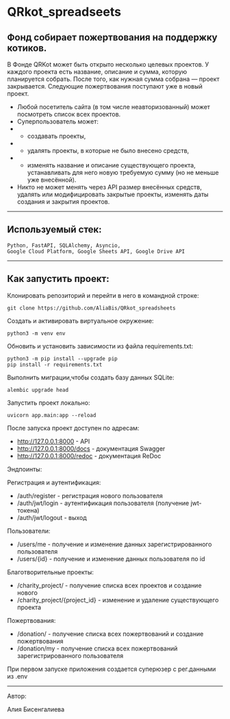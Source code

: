 # QRkot_spreadseets

## Фонд собирает пожертвования на поддержку котиков.

В Фонде QRKot может быть открыто несколько целевых проектов. У каждого проекта есть название, описание и сумма, которую планируется собрать. После того, как нужная сумма собрана — проект закрывается. Следующие пожертвования поступают уже в новый проект.

* Любой посетитель сайта (в том числе неавторизованный) может посмотреть список всех проектов.
* Суперпользователь может: 
 * * создавать проекты,
 * * удалять проекты, в которые не было внесено средств,
 * * изменять название и описание существующего проекта, устанавливать для него новую требуемую сумму (но не меньше уже внесённой).
* Никто не может менять через API размер внесённых средств, удалять или модифицировать закрытые проекты, изменять даты создания и закрытия проектов.
________________________
## Используемый стек:
```
Python, FastAPI, SQLAlchemy, Asyncio, 
Google Cloud Platform, Google Sheets API, Google Drive API
```
__________________________
## Как запустить проект:
 Клонировать репозиторий и перейти в него в командной строке:
```
git clone https://github.com/AliaBis/QRkot_spreadsheets
```
Cоздать и активировать виртуальное окружение:
```
python3 -m venv env
```
Обновить и установить зависимости из файла requirements.txt:
```
python3 -m pip install --upgrade pip
pip install -r requirements.txt
```
Выполнить миграции,чтобы создать базу данных SQLite:
```
alembic upgrade head
```
Запустить проект локально:
```
uvicorn app.main:app --reload
```

После запуска проект доступен по адресам:

* http://127.0.0.1:8000 - API
* http://127.0.0.1:8000/docs - документация Swagger
* http://127.0.0.1:8000/redoc - документация ReDoc

Эндпоинты:

Регистрация и аутентификация:
* /auth/register - регистрация нового пользователя
* /auth/jwt/login - аутентификация пользователя (получение jwt-токена)
* /auth/jwt/logout - выход

Пользователи:
* /users/me - получение и изменение данных зарегистрированного пользователя
* /users/{id} - получение и изменение данных пользователя по id

Благотворительные проекты:
* /charity_project/ - получение списка всех проектов и создание нового
* /charity_project/{project_id} - изменение и удаление существующего проекта

Пожертвования:
* /donation/ - получение списка всех пожертвований и создание пожертвования
* /donation/my - получение списка всех пожертвований зарегистрированного пользователя

При первом запуске приложения создается суперюзер с рег.данными из .env


______________________
Автор:

Алия Бисенгалиева